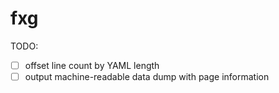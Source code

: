 # fxg

TODO:
- [ ] offset line count by YAML length
- [ ] output machine-readable data dump with page information
